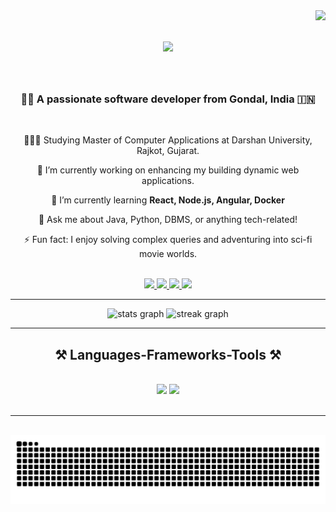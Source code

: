 <img align="right" src="https://visitor-badge.laobi.icu/badge?page_id=HarshGhirech.HarshGhorecha" />

<h1 align="center">
    <img src="https://readme-typing-svg.herokuapp.com/?font=Righteous&size=35&center=true&vCenter=true&width=500&height=70&duration=4000&lines=Hello+World!+👋;+I'm+Harsh+Ghorecha!;" />
</h1>

<br>

<h3 align="center">👨‍💻 A passionate software developer from Gondal, India 🇮🇳</h3>

<br>

<div align="center">
 
👨🏼‍🎓 Studying Master of Computer Applications at Darshan University, Rajkot, Gujarat.

🔭 I’m currently working on enhancing my building dynamic web applications.

🌱 I’m currently learning **React, Node.js, Angular, Docker**

💬 Ask me about Java, Python, DBMS, or anything tech-related!

⚡ Fun fact: I enjoy solving complex queries and adventuring into sci-fi movie worlds.

<br>
</div>

<div align="center"> 
  <a href="mailto:harshghorecha123@gmail.com">
    <img src="https://img.shields.io/badge/Gmail-333333?style=for-the-badge&logo=gmail&logoColor=red" />
  </a>
  <a href="https://www.linkedin.com/in/harsh-ghorecha-369a94339" target="_blank">
    <img src="https://img.shields.io/badge/LinkedIn-0077B5?style=for-the-badge&logo=linkedin&logoColor=white" />
  </a>
    <a href="https://leetcode.com/u/harsh_ghorecha_18/" target="_blank">
    <img src="https://img.shields.io/badge/LeetCode-000000?logo=LeetCode&logoColor=white&style=for-the-badge"/>
  </a>
  <a href="#" target="_blank">
     <img src="https://img.shields.io/badge/Portfolio-FF5722?style=for-the-badge&logo=todoist&logoColor=white" target="_blank" /> <!-- sqlite, safari, google-chrome are other good icon options -->
  </a>
</div>

<hr>



<div align="center">
  <img src="https://github-readme-stats.vercel.app/api?username=HarshGhorecha&hide_title=false&hide_rank=false&show_icons=true&include_all_commits=true&count_private=true&disable_animations=false&theme=dracula&locale=en&hide_border=false" height="150" alt="stats graph"  />
    
  <img src="https://streak-stats.demolab.com?user=HarshGhorecha&locale=en&mode=daily&theme=dracula&hide_border=false&border_radius=5" height="150" alt="streak graph"  />
  
  
</div>

<hr/>
<h2 align="center">⚒️ Languages-Frameworks-Tools ⚒️</h2>
<br/>

<div align="center">
    <img src="https://skillicons.dev/icons?i=html,css,javascript,bootstrap,tailwind,react,vscode,github,figma,git" />
    <img src="https://skillicons.dev/icons?i=ai,java,c,python,flutter,nodejs,python,kotlin,mongodb,express,php,nextjs,mysql" /><br>
</div>

<br/>
<hr/>

<br clear="both">

<img src="https://raw.githubusercontent.com/HarshGhorecha/HarshGhorecha/output/snake.svg" alt="Snake animation" />

###
